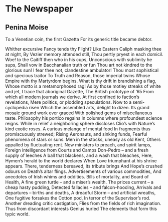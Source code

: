 # The Newspaper
## Penina Moise
To a Venetian coin, the first Gazetta
            For its generic title became debtor.

Whither excursive Fancy tends thy Flight?
Like Eastern Caliph masking thee at night,
By Vezier memory attended still,
Thou pertly pryest in each domicil.
Woe! to the Caitiff then who in his cups,
Unconscious with sublimity he sups,
Shall vow in Bacchanalian truth or fun
Thou art not kindred to the glorious sun!
I fear thee not, clandestine ambulator!
Thou most sophistical and specious traitor
To Truth and Reason, those imperial twins
Whose Empire with thy Martyrdom begins.
What is thy drift in brandishing a flag,
Whose motto is a metamorphosed rag!
As by those motley streaks of white and jet,
I trace that aboriginal Gazette,
The British prototype of ’65
From which all modern journals we derive.
At first confined to faction’s revelations,
Mere politics, or plodding speculations.
Now to a semi-cyclopedia risen
Which the assembled arts, delight to dizen.
Its grand mosaic ground work ever graced
With polished gems of miscellaneous taste.
Philosophy his portico regains
In columns where profoundest science reigns.
While in relief a neighboring sphere discloses
Clio’s with Nature’s kind exotic roses.
A curious melange of mental food
In fragments thus promiscuously strewed;
Rising Aeronauts, and sinking funds,
Fearful phenomena of stars or suns.
Men in the stocks, uneasy as old Kent,
Others appalled by fluctuating rent.
New ministers to preach, and spirit lamps,
Foreign intelligence from Courts and Camps
Don-Pedro – and a fresh supply of leeches
A ball that blackens, and a wash that bleaches,
Here, Hymen’s herald to the world declares
When Love triumphant at his shrine appears.
There, tenderness bereaved, its tribute brings
And Hope’s crushed odours on Death’s altar flings.
Advertisements of various commodities,
And anecdotes of Irish whims and oddities.
Bills of mortality, and Board of Health,
A fine green turtle – and a miser’s wealth.
The prices current – a cheap hasty pudding,
Detected fallacies – and falcon-hooding,
Arrivals and departures – births and deaths,
A dreadful Storm – and artificial wreaths,
One fugitive forsakes the Cotton pod,
In terror of the Supervisor’s rod.
Another dreading critic castigation,
Flies from the fields of rich imagination.
Thus from discordant interests Genius hurled
The elements that form this typic world.